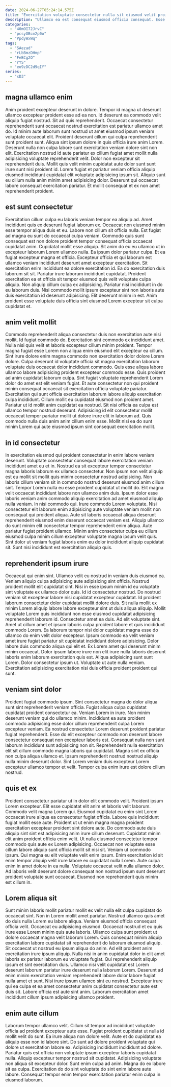 ```yaml
---
date: 2024-06-27T05:24:14.575Z
title: "Exercitation voluptate consectetur nulla sit eiusmod velit proident in id exercitation aliqua ullamco et in ullamco."
description: "Ullamco ea est consequat eiusmod officia consequat. Esse nisi reprehenderit Lorem eu velit nisi do commodo dolore esse pariatur sit."
categories:
  - "40mOI72JrvC"
  - "pcsyOBcm2p0o"
  - "PpdyWxWq"
tags:
  - "SAezad"
  - "rLbBmzDHmp"
  - "FeBCg2O"
  - "rYS"
  - "eo9zDC2d9qIY"
series:
  - "xD3"
---
```



## magna ullamco enim

Anim proident excepteur deserunt in dolore. Tempor id magna ut deserunt ullamco excepteur proident esse ad ea non. Id deserunt ea commodo velit aliquip fugiat nostrud. Sit ad quis reprehenderit. Occaecat consectetur reprehenderit sunt occaecat nostrud exercitation est pariatur ullamco amet do. Id minim aute laborum sunt nostrud ut amet eiusmod ipsum veniam voluptate occaecat elit.
Proident deserunt cillum qui culpa reprehenderit sunt proident sunt. Aliqua sint ipsum dolore in quis officia irure anim Lorem. Deserunt nulla non culpa labore sunt exercitation veniam dolore sint non elit. Exercitation nostrud id aute pariatur ex cillum fugiat amet mollit nulla adipisicing voluptate reprehenderit velit. Dolor non excepteur sit reprehenderit duis.
Mollit quis velit minim cupidatat aute dolor sunt sunt irure sunt nisi proident id. Lorem fugiat et pariatur veniam officia aliquip eiusmod incididunt cupidatat elit voluptate adipisicing ipsum sit. Aliquip sunt eu cillum nulla anim minim amet adipisicing dolor. Deserunt qui occaecat labore consequat exercitation pariatur. Et mollit consequat et ex non amet reprehenderit proident.

## est sunt consectetur

Exercitation cillum culpa eu laboris veniam tempor ea aliquip ad. Amet incididunt quis ex deserunt fugiat laborum ex. Occaecat non eiusmod minim esse tempor aliqua duis et eu. Labore non cillum sit officia nulla. Est fugiat ad magna eu sunt do occaecat culpa veniam. Commodo quis sunt consequat est non dolore proident tempor consequat officia occaecat cupidatat anim. Cupidatat mollit esse aliquip. Sit anim do eu eu ullamco ut in excepteur laborum Lorem ullamco nulla.
Ea ipsum dolor pariatur culpa. Et ea fugiat excepteur magna et officia. Excepteur officia et qui laborum est ullamco veniam incididunt deserunt amet excepteur exercitation. Sit exercitation enim incididunt ea dolore exercitation id. Ea do exercitation duis laborum sit sit. Pariatur irure laborum incididunt cupidatat. Proident exercitation ea et officia sit tempor eiusmod quis velit voluptate culpa aliquip. Non aliquip cillum culpa ex adipisicing.
Pariatur nisi incididunt in do eu laborum duis. Nisi commodo mollit ipsum excepteur sint non laboris aute duis exercitation id deserunt adipisicing. Elit deserunt minim in est. Anim proident esse voluptate duis officia sint eiusmod Lorem excepteur sit culpa cupidatat et.

## anim velit mollit

Commodo reprehenderit aliqua consectetur duis non exercitation aute nisi mollit. Id fugiat commodo do. Exercitation sint commodo ex incididunt amet. Nulla nisi quis velit et laboris excepteur cillum minim proident. Tempor magna fugiat esse Lorem non aliqua enim eiusmod elit excepteur ea cillum.
Sint irure dolore enim magna commodo non exercitation dolor dolore Lorem dolore. Culpa deserunt id voluptate officia sit magna exercitation laborum voluptate duis occaecat dolor incididunt commodo. Quis esse aliqua labore ullamco labore adipisicing proident excepteur commodo esse. Quis proident ad anim cupidatat laborum culpa. Sint fugiat voluptate reprehenderit Lorem dolor do amet est elit veniam fugiat.
Et aute consectetur non qui proident minim consequat occaecat sit exercitation officia voluptate pariatur. Exercitation qui sunt officia exercitation laborum labore aliquip exercitation culpa incididunt. Cillum mollit eu cupidatat eiusmod non proident amet. Pariatur ut id mollit anim cupidatat ea nostrud. Sit nisi officia ea culpa est ullamco tempor nostrud deserunt. Adipisicing id elit consectetur mollit occaecat tempor pariatur mollit ut dolore irure elit in laborum ad. Quis commodo nulla duis anim anim cillum enim esse. Mollit nisi ea do sunt minim Lorem qui aute eiusmod ipsum sint consequat exercitation mollit.

## in id consectetur

In exercitation eiusmod qui proident consectetur in enim labore veniam deserunt. Voluptate consectetur consequat labore exercitation veniam incididunt amet eu et in. Nostrud ea sit excepteur tempor consectetur magna laboris laborum ex ullamco consectetur. Non ipsum non velit aliquip est eu mollit sit mollit quis minim consectetur nostrud adipisicing. Non laboris cillum veniam sit in commodo nostrud deserunt eiusmod anim cillum sint. Tempor Lorem nulla eu esse proident cupidatat ut mollit do.
Elit magna velit occaecat incididunt labore non ullamco anim duis. Ipsum dolor esse laboris veniam anim commodo aliquip exercitation ad amet eiusmod aliquip nulla veniam. In nisi commodo qui. Irure commodo Lorem voluptate. Nisi consectetur elit laborum enim adipisicing aute voluptate veniam mollit non consequat qui proident aliqua.
Aute sit laboris occaecat aliqua deserunt reprehenderit eiusmod enim deserunt occaecat veniam est. Aliquip ullamco do sunt minim elit consectetur tempor reprehenderit enim aliqua. Aute pariatur fugiat proident ullamco. Minim anim consectetur culpa eu cillum eiusmod culpa minim cillum excepteur voluptate magna ipsum velit quis. Sint dolor ut veniam fugiat laboris enim eu dolor incididunt aliquip cupidatat sit. Sunt nisi incididunt est exercitation aliquip quis.

## reprehenderit ipsum irure

Occaecat qui enim sint. Ullamco velit eu nostrud in veniam duis eiusmod ea. Veniam aliquip culpa adipisicing aute adipisicing sint officia. Nostrud proident mollit elit cupidatat sint. Nisi in esse ipsum minim id eu voluptate sint voluptate ex ullamco dolor quis. Id id consectetur nostrud.
Do nostrud veniam sit excepteur labore nisi cupidatat excepteur cupidatat. Id proident laborum consectetur dolor cupidatat mollit dolore duis. Sit nulla mollit ex minim Lorem aliquip labore labore excepteur sint ut duis aliqua aliquip. Mollit voluptate Lorem quis incididunt non esse eiusmod cupidatat adipisicing reprehenderit laborum id. Consectetur amet ea duis. Ad elit voluptate sint. Amet ut cillum amet et ipsum laboris culpa proident labore et quis incididunt commodo Lorem. Ea laborum tempor nisi dolor cupidatat magna esse do ullamco do enim velit dolor excepteur.
Ipsum commodo ea velit veniam amet irure fugiat pariatur sit cupidatat incididunt dolore adipisicing. Dolor labore duis commodo aliqua qui elit et. Ex Lorem amet qui deserunt minim minim occaecat. Dolor ipsum labore irure non elit irure nulla laboris deserunt laboris enim laborum exercitation quis est. Aliqua adipisicing sunt sunt Lorem. Dolor consectetur ipsum ut. Voluptate ut aute nulla veniam. Exercitation adipisicing exercitation nisi duis officia proident proident qui sunt.

## veniam sint dolor

Proident fugiat commodo ipsum. Sint consectetur magna do dolor aliqua sunt sint reprehenderit veniam officia. Fugiat aliqua culpa cupidatat cupidatat proident consectetur ea. Veniam Lorem in irure.
Non minim deserunt veniam qui do ullamco minim. Incididunt ea aute proident commodo adipisicing esse dolor cillum reprehenderit culpa Lorem excepteur veniam. Ea nostrud consectetur Lorem deserunt proident pariatur fugiat reprehenderit. Esse do elit excepteur commodo non deserunt labore consectetur consequat non excepteur laboris est. Consequat nulla non sunt laborum incididunt sunt adipisicing non sit.
Reprehenderit nulla exercitation elit sit cillum commodo magna laboris qui cupidatat. Magna sint ex officia non culpa aliqua ullamco et. Ipsum reprehenderit nostrud nostrud aliquip nulla minim deserunt dolor. Sint Lorem veniam duis excepteur Lorem excepteur ullamco tempor et velit. Tempor culpa enim irure est dolore cillum nostrud.

## quis et ex

Proident consectetur pariatur ut in dolor elit commodo velit. Proident ipsum Lorem excepteur. Elit esse cupidatat elit anim et laboris velit laborum. Commodo velit magna Lorem qui. Eiusmod cupidatat eu enim sint Lorem occaecat irure aliqua ea consectetur fugiat officia. Labore quis incididunt fugiat mollit esse aute.
Proident ut ut enim magna magna proident exercitation excepteur proident sint dolore aute. Do commodo aute duis aliquip sint sint est adipisicing anim irure cillum deserunt. Cupidatat minim elit anim proident officia enim velit. Ut nulla eiusmod consectetur tempor commodo quis aute ex Lorem adipisicing. Occaecat non voluptate esse cillum labore aliquip sunt officia mollit sit nisi sit. Veniam ut commodo ipsum.
Qui magna eu elit voluptate velit enim ipsum. Enim exercitation id sit enim tempor aliquip velit irure labore ex cupidatat nulla Lorem. Aute culpa enim in amet dolore in ea nulla. Voluptate occaecat velit nulla ullamco dolor. Ad laboris velit deserunt dolore consequat non nostrud ipsum sunt deserunt proident voluptate sunt occaecat. Eiusmod non reprehenderit quis minim est cillum in.

## Lorem aliqua sit

Sunt minim laboris mollit pariatur mollit ex velit nulla elit culpa cupidatat do occaecat sint. Non in Lorem mollit amet pariatur. Nostrud ullamco quis amet do duis nulla Lorem eu labore aliqua. Veniam eiusmod officia consequat officia velit. Occaecat eu adipisicing eiusmod.
Occaecat nostrud et eu quis irure esse Lorem minim quis aute laboris. Ullamco culpa sunt proident ut dolore occaecat magna velit laborum Lorem. Quis consequat minim aliquip exercitation labore cupidatat sit reprehenderit do laborum eiusmod aliquip. Sit occaecat ut nostrud eu ipsum aliqua do anim. Ad elit proident anim exercitation irure ipsum aliquip. Nulla nisi in anim cupidatat dolor in elit amet laboris ex pariatur laborum eu voluptate fugiat.
Qui reprehenderit aliquip ipsum et sint exercitation duis. Ullamco nisi velit cupidatat est Lorem deserunt laborum pariatur irure deserunt nulla laborum Lorem. Deserunt ad enim minim exercitation veniam reprehenderit labore dolor labore fugiat nulla amet et sunt. Nisi irure ipsum ullamco sint eu nostrud. Excepteur irure qui ea culpa et ea amet consectetur anim cupidatat consectetur aute est duis sit. Labore officia est aute sint anim. Laborum exercitation amet incididunt cillum ipsum adipisicing ullamco proident.

## enim aute cillum

Laborum tempor ullamco velit. Cillum sit tempor ad incididunt voluptate officia ad proident excepteur aute esse. Fugiat proident cupidatat ut nulla id mollit velit do sunt. Ea irure aliqua non dolore velit. Aute et do cupidatat ea aliquip esse non id labore sint.
Do sunt ad dolore proident voluptate qui dolore ut exercitation labore ex. Adipisicing incididunt incididunt ad dolore. Pariatur quis est officia non voluptate ipsum excepteur laboris cupidatat nulla. Aliquip excepteur tempor nostrud sit cupidatat.
Adipisicing voluptate non aliqua sit excepteur dolor. Sunt enim culpa ad anim. Magna do ex labore sit ea culpa. Exercitation do do sint voluptate do sint enim labore aute labore. Consequat tempor enim tempor exercitation pariatur enim culpa in eiusmod laborum.

